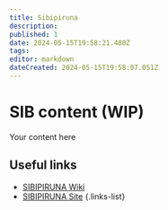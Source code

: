 ```yaml
---
title: Sibipiruna
description: 
published: 1
date: 2024-05-15T19:58:21.480Z
tags: 
editor: markdown
dateCreated: 2024-05-15T19:58:07.051Z
---
```


# SIB content (WIP)
Your content here

## Useful links

- [SIBIPIRUNA Wiki](/Beamlines/Sibipiruna/sib_intro)
- [SIBIPIRUNA Site]()
{.links-list}